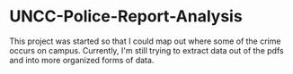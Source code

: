 # UNCC-Police-Report-Analysis

This project was started so that I could map out where some of the crime occurs on campus.
Currently, I'm still trying to extract data out of the pdfs and into more organized forms of data.